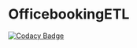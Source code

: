 # OfficebookingETL
[![Codacy Badge](https://api.codacy.com/project/badge/Grade/086c95753d304177ac3857efed43c291)](https://app.codacy.com/gh/yannickdv01/OfficebookingETL?utm_source=github.com&utm_medium=referral&utm_content=yannickdv01/OfficebookingETL&utm_campaign=Badge_Grade)